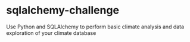 # sqlalchemy-challenge
Use Python and SQLAlchemy to perform basic climate analysis and data exploration of your climate database
